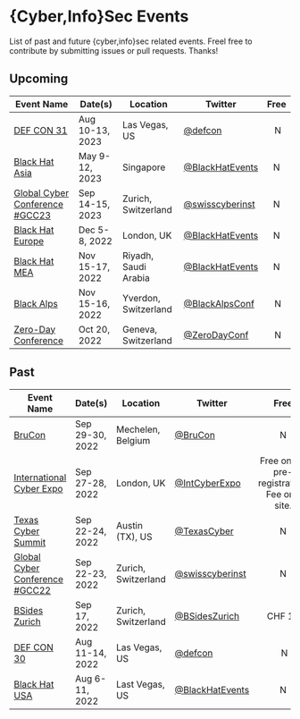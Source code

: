 # {Cyber,Info}Sec Events

List of past and future {cyber,info}sec related events. Freel free to contribute by submitting issues or pull requests. Thanks!

## Upcoming

| Event Name | Date(s) | Location | Twitter | Free
| ---------- | ------- | -------- | ------- | :--------:
| [DEF CON 31](https://defcon.org/) | Aug 10-13, 2023 | Las Vegas, US | [@defcon](https://twitter.com/defcon) | N
| [Black Hat Asia](https://www.blackhat.com) | May 9-12, 2023 | Singapore | [@BlackHatEvents](https://twitter.com/BlackHatEvents) | N
| [Global Cyber Conference #GCC23](https://swisscyberinstitute.com/conference/) | Sep 14-15, 2023 | Zurich, Switzerland | [@swisscyberinst](https://twitter.com/swisscyberinst) | N
| [Black Hat Europe](https://www.blackhat.com/eu-22/ ) | Dec 5-8, 2022 | London, UK | [@BlackHatEvents](https://twitter.com/BlackHatEvents) | N
| [Black Hat MEA](https://blackhatmea.com/) | Nov 15-17, 2022 | Riyadh, Saudi Arabia | [@BlackHatEvents](https://twitter.com/BlackHatEvents) | N
| [Black Alps](https://blackalps.ch) | Nov 15-16, 2022 | Yverdon, Switzerland | [@BlackAlpsConf](https://twitter.com/BlackAlpsConf) | N
| [Zero-Day Conference](https://zero-day.ch) | Oct 20, 2022 | Geneva, Switzerland | [@ZeroDayConf](https://twitter.com/ZeroDayConf) | N

## Past

| Event Name | Date(s) | Location | Twitter | Free
| ---------- | ------- | -------- | ------- | :--------:
| [BruCon](https://www.brucon.org/2022/ ) | Sep 29-30, 2022 | Mechelen, Belgium | [@BruCon](https://twitter.com/BruCon) | N
| [International Cyber Expo](https://www.internationalcyberexpo.com) | Sep 27-28, 2022 | London, UK | [@IntCyberExpo](https://twitter.com/IntCyberExpo) | Free online pre-registration. Fee on-site.
| [Texas Cyber Summit](https://texascyber.com/) | Sep 22-24, 2022 | Austin (TX), US | [@TexasCyber](https://twitter.com/texascyber) | N
| [Global Cyber Conference #GCC22](https://swisscyberinstitute.com/conference/) | Sep 22-23, 2022| Zurich, Switzerland | [@swisscyberinst](https://twitter.com/swisscyberinst) | N
| [BSides Zurich](https://bsideszh.ch/) | Sep 17, 2022 | Zurich, Switzerland | [@BSidesZurich](https://twitter.com/BsidesZurich) | CHF 10
| [DEF CON 30](https://defcon.org/) | Aug 11-14, 2022 | Las Vegas, US | [@defcon](https://twitter.com/defcon) | N
| [Black Hat USA](https://www.blackhat.com/us-22/) | Aug 6-11, 2022 | Last Vegas, US | [@BlackHatEvents](https://twitter.com/BlackHatEvents) | N

